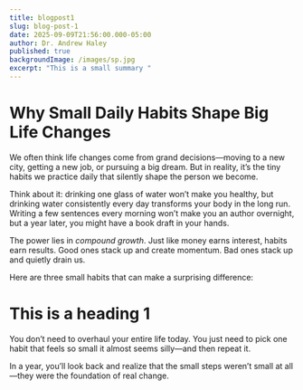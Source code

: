 ```yaml
---
title: blogpost1
slug: blog-post-1
date: 2025-09-09T21:56:00.000-05:00
author: Dr. Andrew Haley
published: true
backgroundImage: /images/sp.jpg
excerpt: "This is a small summary "
---
```




# Why Small Daily Habits Shape Big Life Changes

We often think life changes come from grand decisions—moving to a new city, getting a new job, or pursuing a big dream. But in reality, it’s the tiny habits we practice daily that silently shape the person we become.

Think about it: drinking one glass of water won’t make you healthy, but drinking water consistently every day transforms your body in the long run. Writing a few sentences every morning won’t make you an author overnight, but a year later, you might have a book draft in your hands.

The power lies in *compound growth*. Just like money earns interest, habits earn results. Good ones stack up and create momentum. Bad ones stack up and quietly drain us.

Here are three small habits that can make a surprising difference:



# This is a heading 1



You don’t need to overhaul your entire life today. You just need to pick one habit that feels so small it almost seems silly—and then repeat it.

In a year, you’ll look back and realize that the small steps weren’t small at all—they were the foundation of real change.
